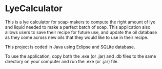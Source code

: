 # LyeCalculator
This is a lye calculator for soap-makers to compute the right amount of lye and liquid needed to make a perfect batch of soap.  This application also allows users to save their recipe for future use, and update the oil database as they come across new oils that they would like to use in their recipe.

This project is coded in Java using Eclipse and SQLite database.


To use the application, copy both the .exe (or .jar) and .db files to the same directory on your computer and run the .exe (or .jar) file.  
